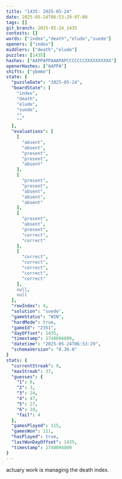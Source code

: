 ```yaml
---
title: "1435: 2025-05-24"
date: 2025-05-24T06:53:29-07:00
tags: []
git_branch: 2025-05-24_1435
contests: []
words: ["index","death","elude","suede"]
openers: ["index"]
middlers: ["death","elude"]
puzzles: [1435]
hashes: ["AAPPAPPAAAPAPCCCCCCCXXXXXXXXXX"]
openerHashes: ["AAPPA"]
shifts: ["ybmmo"]
state: {
  "puzzleDate": "2025-05-24",
  "boardState": [
    "index",
    "death",
    "elude",
    "suede",
    "",
    ""
  ],
  "evaluations": [
    [
      "absent",
      "absent",
      "present",
      "present",
      "absent"
    ],
    [
      "present",
      "present",
      "absent",
      "absent",
      "absent"
    ],
    [
      "present",
      "absent",
      "present",
      "correct",
      "correct"
    ],
    [
      "correct",
      "correct",
      "correct",
      "correct",
      "correct"
    ],
    null,
    null
  ],
  "rowIndex": 4,
  "solution": "suede",
  "gameStatus": "WIN",
  "hardMode": true,
  "gameId": "2351",
  "dayOffset": 1435,
  "timestamp": 1748094809,
  "datetime": "2025-05-24T06:53:29",
  "schemaVersion": "0.36.0"
}
stats: {
  "currentStreak": 9,
  "maxStreak": 37,
  "guesses": {
    "1": 0,
    "2": 3,
    "3": 24,
    "4": 47,
    "5": 27,
    "6": 10,
    "fail": 4
  },
  "gamesPlayed": 115,
  "gamesWon": 111,
  "hasPlayed": true,
  "lastWonDayOffset": 1435,
  "timestamp": 1748094809
}
---
```

actuary work is managing the death index.
<!-- more -->
